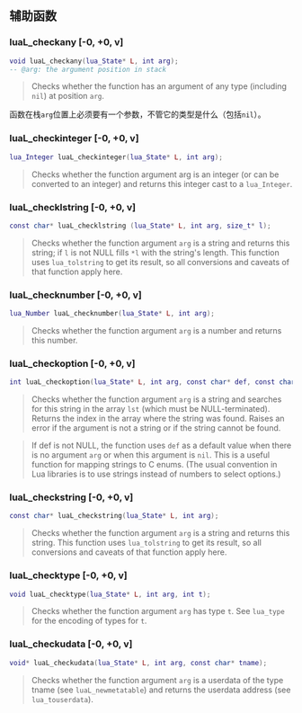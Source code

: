 
## 辅助函数

### luaL_checkany [-0, +0, v]
```lua
void luaL_checkany(lua_State* L, int arg);
-- @arg: the argument position in stack
```
> Checks whether the function has an argument of any type (including `nil`) at position `arg`.

函数在栈`arg`位置上必须要有一个参数，不管它的类型是什么（包括`nil`）。

### luaL_checkinteger [-0, +0, v]
```lua
lua_Integer luaL_checkinteger(lua_State* L, int arg);
```
> Checks whether the function argument arg is an integer (or can be converted to an integer) 
and returns this integer cast to a `lua_Integer`.

### luaL_checklstring [-0, +0, v]
```lua
const char* luaL_checklstring (lua_State* L, int arg, size_t* l);
```
> Checks whether the function argument `arg` is a string and returns this string; 
if `l` is not NULL fills `*l` with the string's length.
This function uses `lua_tolstring` to get its result, so all conversions and caveats of that function apply here.

### luaL_checknumber [-0, +0, v]
```lua
lua_Number luaL_checknumber(lua_State* L, int arg);
```
> Checks whether the function argument `arg` is a number and returns this number.

### luaL_checkoption [-0, +0, v]
```lua
int luaL_checkoption(lua_State* L, int arg, const char* def, const char* const lst[]);
```
> Checks whether the function argument `arg` is a string and 
searches for this string in the array `lst` (which must be NULL-terminated). 
Returns the index in the array where the string was found. 
Raises an error if the argument is not a string or if the string cannot be found.

> If def is not NULL, the function uses `def` as a default value 
when there is no argument `arg` or when this argument is `nil`.
This is a useful function for mapping strings to C enums. 
(The usual convention in Lua libraries is to use strings instead of numbers to select options.)

### luaL_checkstring [-0, +0, v]
```lua
const char* luaL_checkstring(lua_State* L, int arg);
```
> Checks whether the function argument `arg` is a string and returns this string.
This function uses `lua_tolstring` to get its result, so all conversions and caveats of that function apply here.

### luaL_checktype [-0, +0, v]
```lua
void luaL_checktype(lua_State* L, int arg, int t);
```
> Checks whether the function argument `arg` has type `t`. 
See `lua_type` for the encoding of types for `t`.

### luaL_checkudata [-0, +0, v]
```lua
void* luaL_checkudata(lua_State* L, int arg, const char* tname);
```
> Checks whether the function argument `arg` is a userdata of the type tname (see `luaL_newmetatable`) 
and returns the userdata address (see `lua_touserdata`).

